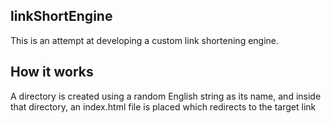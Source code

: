 ## linkShortEngine
This is an attempt at developing a custom link shortening engine.

## How it works
A directory is created using a random English string as its name, and inside that directory, an index.html file is placed which redirects to the target link
